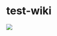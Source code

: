 # test-wiki

![](https://img.shields.io/endpoint?url=https://raw.githubusercontent.com/wiki/cctan777/build-a-badge/my-badge.md)